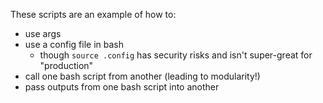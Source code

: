 
These scripts are an example of how to:
- use args
- use a config file in bash 
    - though `source .config` has security risks and isn't super-great for "production"
- call one bash script from another (leading to modularity!)
- pass outputs from one bash script into another

